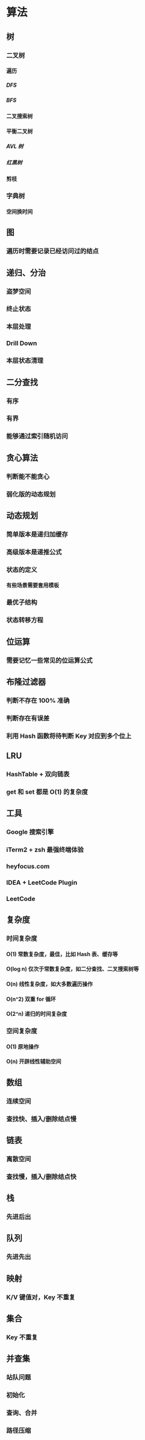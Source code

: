 # 算法

## 树

### 二叉树

#### 遍历

##### DFS

##### BFS

#### 二叉搜索树

#### 平衡二叉树

##### AVL 树

##### 红黑树

#### 剪枝

### 字典树

#### 空间换时间

## 图

### 遍历时需要记录已经访问过的结点

## 递归、分治

### 盗梦空间

### 终止状态

### 本层处理

### Drill Down 

### 本层状态清理 

## 二分查找

### 有序

### 有界

### 能够通过索引随机访问

## 贪心算法

### 判断能不能贪心

### 弱化版的动态规划

## 动态规划

### 简单版本是递归加缓存

### 高级版本是递推公式 

### 状态的定义

#### 有些场景需要套用模板

### 最优子结构

### 状态转移方程

## 位运算

### 需要记忆一些常见的位运算公式

## 布隆过滤器

### 判断不存在 100% 准确

### 判断存在有误差

### 利用 Hash 函数将待判断 Key 对应到多个位上 

## LRU

### HashTable + 双向链表

### get 和 set 都是 O(1) 的复杂度

## 工具

### Google 搜索引擎

### iTerm2 + zsh 最强终端体验

### heyfocus.com

### IDEA + LeetCode Plugin

### LeetCode

## 复杂度

### 时间复杂度

#### O(1) 常数复杂度，最佳，比如 Hash 表、缓存等

#### O(log n) 仅次于常数复杂度，如二分查找、二叉搜索树等

#### O(n) 线性复杂度，如大多数遍历操作

#### O(n^2) 双重 for 循环

#### O(2^n) 递归的时间复杂度

### 空间复杂度

#### O(1) 原地操作

#### O(n) 开辟线性辅助空间 

## 数组

### 连续空间

### 查找快、插入/删除结点慢 

## 链表

### 离散空间

### 查找慢，插入/删除结点快

## 栈

### 先进后出

## 队列

### 先进先出

## 映射

### K/V 键值对，Key 不重复

## 集合

### Key 不重复

## 并查集

### 站队问题

### 初始化

### 查询、合并

### 路径压缩
